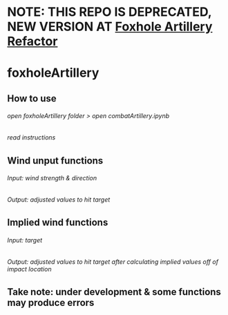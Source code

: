 # NOTE: THIS REPO IS DEPRECATED, NEW VERSION AT [Foxhole Artillery Refactor](https://github.com/WebsiteDisplayName/foxholeArtilleryRefactor)

# foxholeArtillery

## How to use

###### open foxholeArtillery folder > open combatArtillery.ipynb
###### read instructions

## Wind unput functions

###### Input: wind strength & direction
###### Output: adjusted values to hit target

## Implied wind functions

###### Input: target
###### Output: adjusted values to hit target after calculating implied values off of impact location

## Take note: under development & some functions may produce errors
